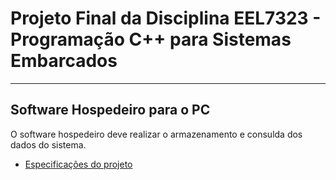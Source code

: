 # Projeto Final da Disciplina EEL7323 - Programação C++ para Sistemas Embarcados

---

## Software Hospedeiro para o PC

O software hospedeiro deve realizar o armazenamento e consulda dos dados do sistema.

- [Especificações do projeto](https://gse.ufsc.br/bezerra/wp-content/uploads/2022/02/Especificacao_2021_2-v2.pdf)